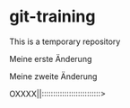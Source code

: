 # git-training
This is a temporary repository

Meine erste Änderung

Meine zweite Änderung







OXXXX||::::::::::::::::::::::::::> 
